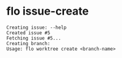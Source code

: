 # flo issue-create

```
Creating issue: --help
Created issue #5
Fetching issue #5...
Creating branch: 
Usage: flo worktree create <branch-name>
```
